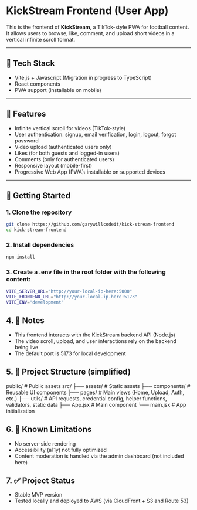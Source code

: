 # KickStream Frontend (User App)

This is the frontend of **KickStream**, a TikTok-style PWA for football content. It allows users to browse, like, comment, and upload short videos in a vertical infinite scroll format.

---

## 🔧 Tech Stack

- Vite.js + Javascript (Migration in progress to TypeScript)
- React components
- PWA support (installable on mobile)

---

## 📱 Features

- Infinite vertical scroll for videos (TikTok-style)
- User authentication: signup, email verification, login, logout, forgot password
- Video upload (authenticated users only)
- Likes (for both guests and logged-in users)
- Comments (only for authenticated users)
- Responsive layout (mobile-first)
- Progressive Web App (PWA): installable on supported devices

---

## 🚀 Getting Started

### 1. Clone the repository

```bash
git clone https://github.com/garywillcodeit/kick-stream-frontend
cd kick-stream-frontend
```

### 2. Install dependencies

```bash
npm install
```

### 3. Create a .env file in the root folder with the following content:

```bash
VITE_SERVER_URL="http://your-local-ip-here:5000"
VITE_FRONTEND_URL="http://your-local-ip-here:5173"
VITE_ENV="development"
```

## 4. 🧠 Notes

- This frontend interacts with the KickStream backend API (Node.js)
- The video scroll, upload, and user interactions rely on the backend being live
- The default port is 5173 for local development

## 5. 📂 Project Structure (simplified)

public/ # Public assets
src/
├── assets/ # Static assets
├── components/ # Reusable UI components
├── pages/ # Main views (Home, Upload, Auth, etc.)
├── utils/ # API requests, credential config, helper functions, validators, static data
├── App.jsx # Main component
└── main.jsx # App initialization

## 6. 📝 Known Limitations

- No server-side rendering
- Accessibility (a11y) not fully optimized
- Content moderation is handled via the admin dashboard (not included here)

## 7. ✅ Project Status

- Stable MVP version
- Tested locally and deployed to AWS (via CloudFront + S3 and Route 53)
